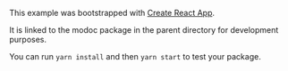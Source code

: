 This example was bootstrapped with [Create React App](https://github.com/facebook/create-react-app).

It is linked to the modoc package in the parent directory for development purposes.

You can run `yarn install` and then `yarn start` to test your package.
